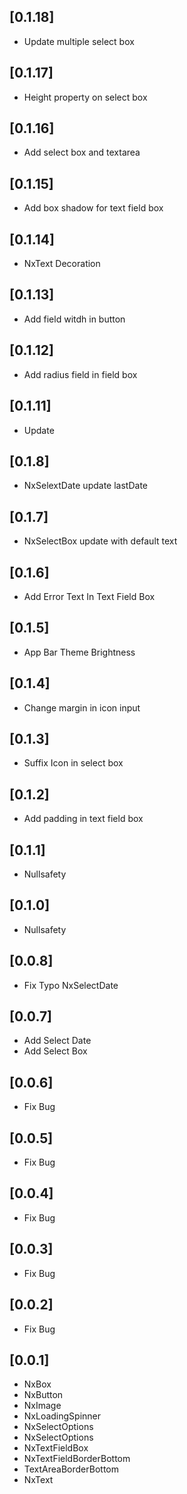 ## [0.1.18]

- Update multiple select box

## [0.1.17]

- Height property on select box

## [0.1.16]

- Add select box and textarea

## [0.1.15]

- Add box shadow for text field box

## [0.1.14]

- NxText Decoration

## [0.1.13]

- Add field witdh in button

## [0.1.12]

- Add radius field in field box

## [0.1.11]

- Update

## [0.1.8]

- NxSelextDate update lastDate

## [0.1.7]

- NxSelectBox update with default text

## [0.1.6]

- Add Error Text In Text Field Box

## [0.1.5]

- App Bar Theme Brightness

## [0.1.4]

- Change margin in icon input

## [0.1.3]

- Suffix Icon in select box

## [0.1.2]

- Add padding in text field box

## [0.1.1]

- Nullsafety

## [0.1.0]

- Nullsafety

## [0.0.8]

- Fix Typo NxSelectDate

## [0.0.7]

- Add Select Date
- Add Select Box

## [0.0.6]

- Fix Bug

## [0.0.5]

- Fix Bug

## [0.0.4]

- Fix Bug

## [0.0.3]

- Fix Bug

## [0.0.2]

- Fix Bug

## [0.0.1]

- NxBox
- NxButton
- NxImage
- NxLoadingSpinner
- NxSelectOptions
- NxSelectOptions
- NxTextFieldBox
- NxTextFieldBorderBottom
- TextAreaBorderBottom
- NxText
